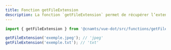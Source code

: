 ```yaml
---
title: Fonction getFileExtension
description: La fonction `getFileExtension` permet de récupérer l’extension à partir du nom d’un fichier.
---
```


<doc-tabs>

<doc-tab-item label="Utilisation">

```ts
import { getFileExtension } from '@cnamts/vue-dot/src/functions/getFileExtension';

getFileExtension('exemple.jpeg'); // 'jpeg'
getFileExtension('exemple.txt'); // 'txt'
```

</doc-tab-item>

<doc-tab-item label="API">
<doc-api name="functions/get-file-extension"></doc-api>
</doc-tab-item>

</doc-tabs>
